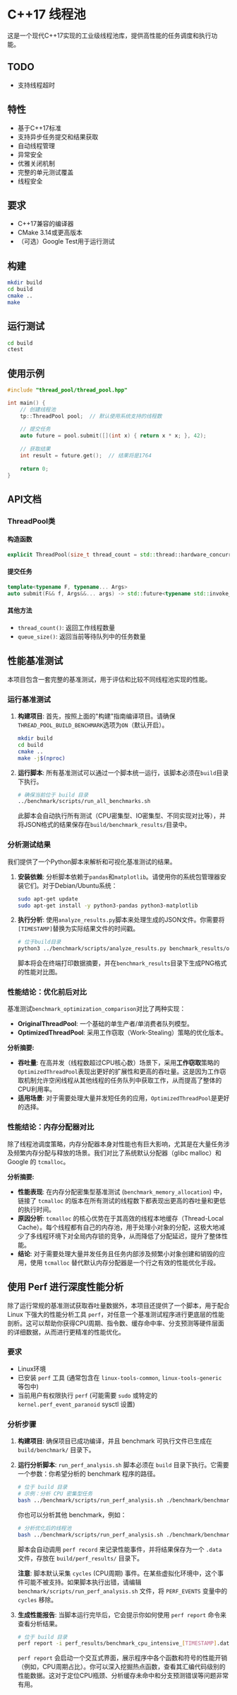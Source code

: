 # C++17 线程池

这是一个现代C++17实现的工业级线程池库，提供高性能的任务调度和执行功能。

## TODO

* 支持线程超时

## 特性

- 基于C++17标准
- 支持异步任务提交和结果获取
- 自动线程管理
- 异常安全
- 优雅关闭机制
- 完整的单元测试覆盖
- 线程安全

## 要求

- C++17兼容的编译器
- CMake 3.14或更高版本
- （可选）Google Test用于运行测试

## 构建

```bash
mkdir build
cd build
cmake ..
make
```

## 运行测试

```bash
cd build
ctest
```

## 使用示例

```cpp
#include "thread_pool/thread_pool.hpp"

int main() {
    // 创建线程池
    tp::ThreadPool pool;  // 默认使用系统支持的线程数
    
    // 提交任务
    auto future = pool.submit([](int x) { return x * x; }, 42);
    
    // 获取结果
    int result = future.get();  // 结果将是1764
    
    return 0;
}
```

## API文档

### ThreadPool类

#### 构造函数
```cpp
explicit ThreadPool(size_t thread_count = std::thread::hardware_concurrency());
```

#### 提交任务
```cpp
template<typename F, typename... Args>
auto submit(F&& f, Args&&... args) -> std::future<typename std::invoke_result_t<F, Args...>>;
```

#### 其他方法
- `thread_count()`: 返回工作线程数量
- `queue_size()`: 返回当前等待队列中的任务数量

## 性能基准测试

本项目包含一套完整的基准测试，用于评估和比较不同线程池实现的性能。

### 运行基准测试

1.  **构建项目**:
    首先，按照上面的"构建"指南编译项目。请确保`THREAD_POOL_BUILD_BENCHMARK`选项为`ON`（默认开启）。

    ```bash
    mkdir build
    cd build
    cmake ..
    make -j$(nproc)
    ```

2.  **运行脚本**:
    所有基准测试可以通过一个脚本统一运行，该脚本必须在`build`目录下执行。

    ```bash
    # 确保当前位于 build 目录
    ../benchmark/scripts/run_all_benchmarks.sh
    ```
    此脚本会自动执行所有测试（CPU密集型、IO密集型、不同实现对比等），并将JSON格式的结果保存在`build/benchmark_results/`目录中。

### 分析测试结果

我们提供了一个Python脚本来解析和可视化基准测试的结果。

1.  **安装依赖**:
    分析脚本依赖于`pandas`和`matplotlib`。请使用你的系统包管理器安装它们。对于Debian/Ubuntu系统：
    ```bash
    sudo apt-get update
    sudo apt-get install -y python3-pandas python3-matplotlib
    ```

2.  **执行分析**:
    使用`analyze_results.py`脚本来处理生成的JSON文件。你需要将`[TIMESTAMP]`替换为实际结果文件的时间戳。

    ```bash
    # 位于build目录
    python3 ../benchmark/scripts/analyze_results.py benchmark_results/optimization_comparison_[TIMESTAMP].json
    ```
    脚本将会在终端打印数据摘要，并在`benchmark_results`目录下生成PNG格式的性能对比图。

### 性能结论：优化前后对比

基准测试`benchmark_optimization_comparison`对比了两种实现：
- **OriginalThreadPool**: 一个基础的单生产者/单消费者队列模型。
- **OptimizedThreadPool**: 采用工作窃取（Work-Stealing）策略的优化版本。

**分析摘要:**
- **吞吐量**: 在高并发（线程数超过CPU核心数）场景下，采用**工作窃取**策略的`OptimizedThreadPool`表现出更好的扩展性和更高的吞吐量。这是因为工作窃取机制允许空闲线程从其他线程的任务队列中获取工作，从而提高了整体的CPU利用率。
- **适用场景**: 对于需要处理大量并发短任务的应用，`OptimizedThreadPool`是更好的选择。

### 性能结论：内存分配器对比

除了线程池调度策略，内存分配器本身对性能也有巨大影响，尤其是在大量任务涉及频繁内存分配与释放的场景。我们对比了系统默认分配器（glibc malloc）和 Google 的 `tcmalloc`。

**分析摘要:**
- **性能表现**: 在内存分配密集型基准测试 (`benchmark_memory_allocation`) 中，链接了 `tcmalloc` 的版本在所有测试的线程数下都表现出更高的吞吐量和更低的执行时间。
- **原因分析**: `tcmalloc` 的核心优势在于其高效的线程本地缓存（Thread-Local Cache）。每个线程都有自己的内存池，用于处理小对象的分配，这极大地减少了多线程环境下对全局内存锁的竞争，从而降低了分配延迟，提升了整体性能。
- **结论**: 对于需要处理大量并发任务且任务内部涉及频繁小对象创建和销毁的应用，使用 `tcmalloc` 替代默认内存分配器是一个行之有效的性能优化手段。

## 使用 Perf 进行深度性能分析

除了运行常规的基准测试获取吞吐量数据外，本项目还提供了一个脚本，用于配合 Linux 下强大的性能分析工具 `perf`，对任意一个基准测试程序进行更底层的性能剖析。这可以帮助你获得CPU周期、指令数、缓存命中率、分支预测等硬件层面的详细数据，从而进行更精准的性能优化。

### 要求

- Linux环境
- 已安装 `perf` 工具 (通常包含在 `linux-tools-common`, `linux-tools-generic` 等包中)
- 当前用户有权限执行 `perf` (可能需要 `sudo` 或特定的 `kernel.perf_event_paranoid` sysctl 设置)

### 分析步骤

1.  **构建项目**:
    确保项目已成功编译，并且 benchmark 可执行文件已生成在 `build/benchmark/` 目录下。

2.  **运行分析脚本**:
    `run_perf_analysis.sh` 脚本必须在 `build` 目录下执行。它需要一个参数：你希望分析的 benchmark 程序的路径。

    ```bash
    # 位于 build 目录
    # 示例：分析 CPU 密集型任务
    bash ../benchmark/scripts/run_perf_analysis.sh ./benchmark/benchmark_cpu_intensive
    ```

    你也可以分析其他 benchmark，例如：
    ```bash
    # 分析优化后的线程池
    bash ../benchmark/scripts/run_perf_analysis.sh ./benchmark/benchmark_optimization_comparison
    ```

    脚本会自动调用 `perf record` 来记录性能事件，并将结果保存为一个 `.data` 文件，存放在 `build/perf_results/` 目录下。

    **注意**: 脚本默认采集 `cycles` (CPU周期) 事件。在某些虚拟化环境中，这个事件可能不被支持。如果脚本执行出错，请编辑 `benchmark/scripts/run_perf_analysis.sh` 文件，将 `PERF_EVENTS` 变量中的 `cycles` 移除。

3.  **生成性能报告**:
    当脚本运行完毕后，它会提示你如何使用 `perf report` 命令来查看分析结果。

    ```bash
    # 位于 build 目录
    perf report -i perf_results/benchmark_cpu_intensive_[TIMESTAMP].data
    ```

    `perf report` 会启动一个交互式界面，展示程序中各个函数和符号的性能开销（例如，CPU周期占比）。你可以深入挖掘热点函数，查看其汇编代码级别的性能数据。这对于定位CPU瓶颈、分析缓存未命中和分支预测错误等问题非常有用。


